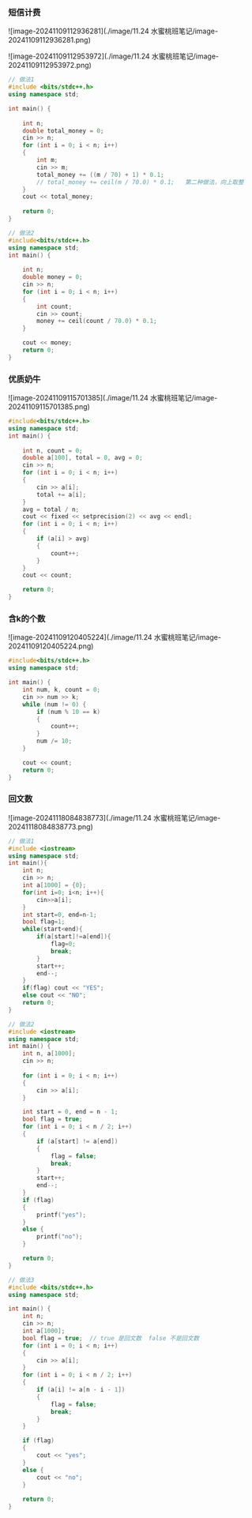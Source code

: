 ### 短信计费

![image-20241109112936281](./image/11.24 水蜜桃班笔记/image-20241109112936281.png)

![image-20241109112953972](./image/11.24 水蜜桃班笔记/image-20241109112953972.png)

```C++
// 做法1
#include <bits/stdc++.h>
using namespace std;

int main() {
	
	int n;
	double total_money = 0;
	cin >> n;
	for (int i = 0; i < n; i++)
	{
		int m;
		cin >> m;
		total_money += ((m / 70) + 1) * 0.1;
        // total_money += ceil(m / 70.0) * 0.1;   第二种做法，向上取整
	}
	cout << total_money;
	
	return 0;
}
```

```C++
// 做法2
#include<bits/stdc++.h>
using namespace std;
int main() {
	
	int n;
	double money = 0;
	cin >> n;
	for (int i = 0; i < n; i++)
	{
		int count;
		cin >> count;
		money += ceil(count / 70.0) * 0.1;
	}

	cout << money;
	return 0;
}
```



### 优质奶牛

![image-20241109115701385](./image/11.24 水蜜桃班笔记/image-20241109115701385.png)

```C++
#include<bits/stdc++.h>
using namespace std;
int main() {
	
	int n, count = 0;
	double a[100], total = 0, avg = 0;
	cin >> n;
	for (int i = 0; i < n; i++)
	{
		cin >> a[i];
		total += a[i];
	}
	avg = total / n;
	cout << fixed << setprecision(2) << avg << endl;
	for (int i = 0; i < n; i++)
	{
		if (a[i] > avg)
		{
			count++;
		}
	}
	cout << count;

	return 0;
}
```



### 含k的个数

![image-20241109120405224](./image/11.24 水蜜桃班笔记/image-20241109120405224.png)

```C++
#include<bits/stdc++.h>
using namespace std;

int main() {
	int num, k, count = 0;
	cin >> num >> k;
	while (num != 0) {
		if (num % 10 == k)
		{
			count++;
		}
		num /= 10;
	}

	cout << count;
	return 0;
}
```

### 回文数

![image-20241118084838773](./image/11.24 水蜜桃班笔记/image-20241118084838773.png)

```C++
// 做法1
#include <iostream>
using namespace std;
int main(){
	int n;
	cin >> n;
	int a[1000] = {0};
	for(int i=0; i<n; i++){
		cin>>a[i];
	}
	int start=0, end=n-1;
	bool flag=1;
	while(start<end){
		if(a[start]!=a[end]){
			flag=0;
			break;
		}
		start++;
		end--;
	}
	if(flag) cout << "YES";
	else cout << "NO";
	return 0;
}

```

```C++
// 做法2
#include <iostream>
using namespace std;
int main() {
	int n, a[1000];
	cin >> n;
	
	for (int i = 0; i < n; i++)
	{
		cin >> a[i];
	}

	int start = 0, end = n - 1;
	bool flag = true;
	for (int i = 0; i < n / 2; i++)
	{
		if (a[start] != a[end])
		{
			flag = false;
			break;
		}
		start++;
		end--;
	}
	if (flag)
	{
		printf("yes");
	}
	else {
		printf("no");
	}

	return 0;
}

```

```C++
// 做法3
#include <bits/stdc++.h>
using namespace std;

int main() {
	int n;
	cin >> n;
	int a[1000];
	bool flag = true;  // true 是回文数  false 不是回文数
	for (int i = 0; i < n; i++)
	{
		cin >> a[i];
	}
	for (int i = 0; i < n / 2; i++)
	{
		if (a[i] != a[n - i - 1])
		{
			flag = false;
			break;
		}
	}

	if (flag)
	{
		cout << "yes";
	}
	else {
		cout << "no";
	}
	
	return 0;
}
```













